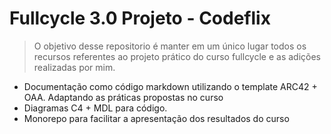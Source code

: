 # Fullcycle 3.0 Projeto - Codeflix

> O objetivo desse repositorio é manter em um único lugar todos os recursos referentes ao projeto prático do curso fullcycle e as adições realizadas por mim. 

- Documentação como código markdown utilizando o template ARC42 + OAA. Adaptando as práticas propostas no curso
- Diagramas C4 + MDL para código. 
- Monorepo para facilitar a apresentação dos resultados do curso